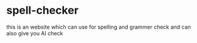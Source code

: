 # spell-checker
this is an website which can use for spelling and grammer check and can also give you AI check
